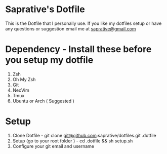 # Saprative's Dotfile
This is the Dotfile that I personally use. If you like my dotfiles setup or have any questions or suggestion email me at saprative@gmail.com

# Dependency - Install these before you setup my dotfile
1. Zsh
2. Oh My Zsh
3. Git
4. NeoVim
5. Tmux
6. Ubuntu or Arch ( Suggested ) 

# Setup 
1. Clone Dotfile - git clone git@github.com:saprative/dotfiles.git .dotfile
2. Setup (go to your root folder ) - cd .dotfile && sh setup.sh
3. Configure your git email and username 
    
